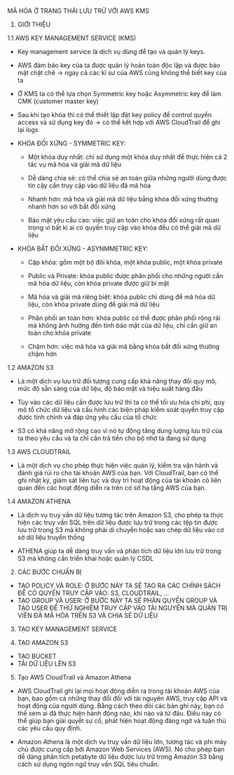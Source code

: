 MÃ HÓA Ở TRẠNG THÁI LƯU TRỮ VỚI AWS KMS



01. GIỚI THIỆU

1.1 AWS KEY MANAGEMENT SERVICE (KMS)

- Key management service là dịch vụ dùng để tạo và quản lý keys.
- AWS đảm bảo key của ta được quản lý hoàn toàn độc lập và được bảo mật chặt chẽ -> ngay cả các kĩ sư của AWS cũng không thể biết key của ta

- Ở KMS ta có thể lựa chọn Symmetric key hoặc Asymmetric key để làm CMK (customer master key) 
- Sau khi tạo khóa thì có thể thiết lập đặt key policy để control quyền access và sử dụng key đó -> có thể kết hợp với AWS CloudTrail để ghi lại logs

- KHÓA ĐỐI XỨNG - SYMMETRIC KEY:
	+ Một khóa duy nhất: chỉ sử dụng một khóa duy nhất để thực hiện cả 2 tác vụ mã hóa và giải mã dữ liệu

	+ Dễ dàng chia sẻ: có thể chia sẻ an toàn giữa những người dùng được tin cậy cần truy cập vào dữ liệu đã mã hóa

	+ Nhanh hơn: mã hóa và giải mã dữ liệu bằng khóa đối xứng thường nhanh hơn so với bất đối xứng

	+ Bảo mật yêu cầu cao: việc giữ an toàn cho khóa đối xứng rất quan trọng vì bất kì ai có quyền truy cập vào khóa đều có thể giải mã dữ liệu

- KHÓA BẤT ĐỐI XỨNG - ASYNMMETRIC KEY:
	+ Cặp khóa: gồm một bộ đôi khóa, một khóa public, một khóa private

	+ Public và Private: khóa public được phân phối cho những người cần mã hóa dữ liệu, còn khóa private được giữ bí mật

	+ Mã hóa và giải mã riêng biệt: khóa public chỉ dùng để mã hóa dữ liệu, còn khóa private dùng để giải mã dữ liệu
	
	+ Phân phối an toàn hơn: khóa public có thể được phân phối rộng rãi mà không ảnh hưởng đến tính bảo mật của dữ liệu, chỉ cần giữ an toàn cho khóa private

	+ Chậm hơn: việc mã hóa và giải mã bằng khóa bất đối xứng thường chậm hơn

1.2 AMAZON S3

- Là một dịch vụ lưu trữ đối tượng cung cấp khả năng thay đổi quy mô, mức độ sẵn sàng của dữ liệu, độ bảo mật và hiệu suất hàng đầu
- Tùy vào các dữ liệu cần được lưu trữ thì ta có thể tối ưu hóa chi phí, quy mô tổ chức dữ liệu và cấu hình các biện pháp kiểm soát quyền truy cập được tinh chỉnh và đáp ứng yêu cầu của tổ chức

- S3 có khả năng mở rộng cao vì nó tự động tăng dung lượng lưu trữ của ta theo yêu cầu và ta chỉ cần trả tiền cho bộ nhớ ta đang sử dụng

1.3 AWS CLOUDTRAIL

- Là một dịch vụ cho phép thực hiện việc quản lý, kiểm tra vận hành và đánh giá rủi ro cho tài khoản AWS của bạn. Với CloudTrail, bạn có thể ghi nhật ký, giám sát liên tục và duy trì hoạt động của tài khoản có liên quan đến các hoạt động diễn ra trên cơ sở hạ tầng AWS của bạn.

1.4 AMAZON ATHENA

- Là dịch vụ truy vấn dữ liệu tương tác trên Amazon S3, cho phép ta thực hiện các truy vấn SQL trên dữ liệu được lưu trữ trong các tệp tin được lưu trữ trong S3 mà không phải di chuyển hoặc sao chép dữ liệu vào cơ sở dữ liệu truyền thống

- ATHENA giúp ta dễ dàng truy vấn và phân tích dữ liệu lớn lưu trữ trong S3 mà không cần triển khai hoặc quản lý CSDL


02. CÁC BƯỚC CHUẨN BỊ

- TẠO POLICY VÀ ROLE: Ở BƯỚC NÀY TA SẼ TẠO RA CÁC CHÍNH SÁCH ĐỂ CÓ QUYỀN TRUY CẬP VÀO: S3, CLOUDTRAIL, ...
- TẠO GROUP VÀ USER: Ở BƯỚC NÀY TA SẼ PHÂN QUYỀN GROUP VÀ TẠO USER ĐỂ THỬ NGHIỆM TRUY CẬP VÀO TÀI NGUYÊN MÀ QUẢN TRỊ VIÊN ĐÃ MÃ HÓA TRÊN S3 VÀ CHIA SẺ DỮ LIỆU

03. TẠO KEY MANAGEMENT SERVICE

04. TẠO AMAZON S3
- TẠO BUCKET
- TẢI DỮ LIỆU LÊN S3

05. Tạo AWS CloudTrail và Amazon Athena

- AWS CloudTrail ghi lại mọi hoạt động diễn ra trong tài khoản AWS của bạn, bao gồm cả những thay đổi đối với tài nguyên AWS, truy cập API và hoạt động của người dùng. Bằng cách theo dõi các bản ghi này, bạn có thể xem ai đã thực hiện hành động nào, khi nào và từ đâu. Điều này có thể giúp bạn giải quyết sự cố, phát hiện hoạt động đáng ngờ và tuân thủ các yêu cầu quy định.

- Amazon Athena là một dịch vụ truy vấn dữ liệu lớn, tương tác và phi máy chủ được cung cấp bởi Amazon Web Services (AWS). Nó cho phép bạn dễ dàng phân tích petabyte dữ liệu được lưu trữ trong Amazon S3 bằng cách sử dụng ngôn ngữ truy vấn SQL tiêu chuẩn.


